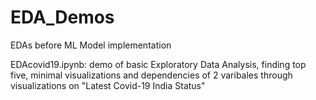 # EDA_Demos
EDAs before ML Model implementation 

EDAcovid19.ipynb: demo of basic Exploratory Data Analysis, finding top five, minimal visualizations and dependencies of 2 varibales through visualizations on "Latest Covid-19 India Status"
 
